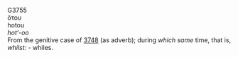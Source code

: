 G3755  
ὅτου  
hotou  
*hot‘-oo*  
From the genitive case of [3748](g3748) (as adverb); during *which*
*same* time, that is, *whilst:* - whiles.  
